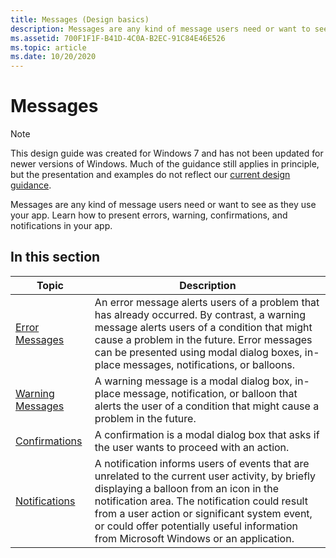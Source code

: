 ```yaml
---
title: Messages (Design basics)
description: Messages are any kind of message users need or want to see as they use your app. Learn how to present errors, warning, confirmations, and notifications in your app.
ms.assetid: 700F1F1F-B41D-4C0A-B2EC-91C84E46E526
ms.topic: article
ms.date: 10/20/2020
---
```


# Messages

> [!NOTE]
> This design guide was created for Windows 7 and has not been updated for newer versions of Windows. Much of the guidance still applies in principle, but the presentation and examples do not reflect our [current design guidance](https://docs.microsoft.com/windows/uwp/design/).

Messages are any kind of message users need or want to see as they use your app. Learn how to present errors, warning, confirmations, and notifications in your app.

## In this section



| Topic                                        | Description                                                                                                                                                                                                                                                                                                                                     |
|----------------------------------------------|-------------------------------------------------------------------------------------------------------------------------------------------------------------------------------------------------------------------------------------------------------------------------------------------------------------------------------------------------|
| [Error Messages](mess-error.md)<br/>  | An error message alerts users of a problem that has already occurred. By contrast, a warning message alerts users of a condition that might cause a problem in the future. Error messages can be presented using modal dialog boxes, in-place messages, notifications, or balloons.<br/>                                                  |
| [Warning Messages](mess-warn.md)<br/> | A warning message is a modal dialog box, in-place message, notification, or balloon that alerts the user of a condition that might cause a problem in the future.<br/>                                                                                                                                                                    |
| [Confirmations](mess-confirm.md)<br/> | A confirmation is a modal dialog box that asks if the user wants to proceed with an action.<br/>                                                                                                                                                                                                                                          |
| [Notifications](mess-notif.md)<br/>   | A notification informs users of events that are unrelated to the current user activity, by briefly displaying a balloon from an icon in the notification area. The notification could result from a user action or significant system event, or could offer potentially useful information from Microsoft Windows or an application.<br/> |



 

 

 





